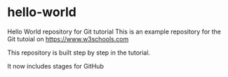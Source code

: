 # hello-world
Hello World repository for Git tutorial
This is an example repository for the Git tutoial on https://www.w3schools.com

This repository is built step by step in the tutorial.

It now includes stages for GitHub
